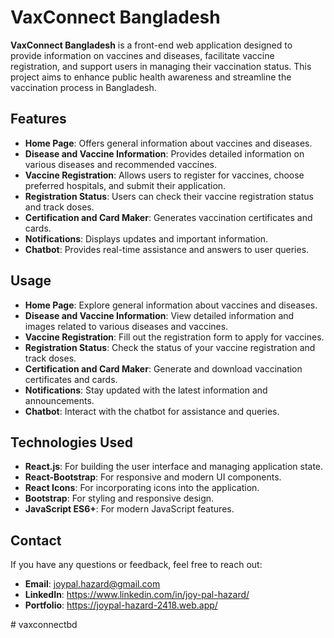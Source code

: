 # VaxConnect Bangladesh

**VaxConnect Bangladesh** is a front-end web application designed to provide information on vaccines and diseases, facilitate vaccine registration, and support users in managing their vaccination status. This project aims to enhance public health awareness and streamline the vaccination process in Bangladesh.

## Features

- **Home Page**: Offers general information about vaccines and diseases.
- **Disease and Vaccine Information**: Provides detailed information on various diseases and recommended vaccines.
- **Vaccine Registration**: Allows users to register for vaccines, choose preferred hospitals, and submit their application.
- **Registration Status**: Users can check their vaccine registration status and track doses.
- **Certification and Card Maker**: Generates vaccination certificates and cards.
- **Notifications**: Displays updates and important information.
- **Chatbot**: Provides real-time assistance and answers to user queries.

## Usage
- **Home Page**: Explore general information about vaccines and diseases.
- **Disease and Vaccine Information**: View detailed information and images related to various diseases and vaccines.
- **Vaccine Registration**: Fill out the registration form to apply for vaccines.
- **Registration Status**: Check the status of your vaccine registration and track doses.
- **Certification and Card Maker**: Generate and download vaccination certificates and cards.
- **Notifications**: Stay updated with the latest information and announcements.
- **Chatbot**: Interact with the chatbot for assistance and queries.

## Technologies Used

- **React.js**: For building the user interface and managing application state.
- **React-Bootstrap**: For responsive and modern UI components.
- **React Icons**: For incorporating icons into the application.
- **Bootstrap**: For styling and responsive design.
- **JavaScript ES6+**: For modern JavaScript features.

## Contact
If you have any questions or feedback, feel free to reach out:

- **Email**: joypal.hazard@gmail.com
- **LinkedIn**: https://www.linkedin.com/in/joy-pal-hazard/
- **Portfolio**: https://joypal-hazard-2418.web.app/

#   v a x c o n n e c t b d 
 
 
